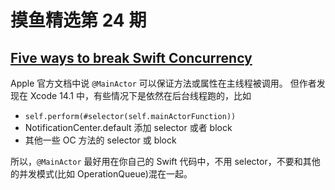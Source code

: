 # 摸鱼精选第 24 期

## [Five ways to break Swift Concurrency](http://blog.hobbyistsoftware.com/2022/11/five-ways-to-break-swift-concurrency/)

Apple 官方文档中说 `@MainActor` 可以保证方法或属性在主线程被调用。
但作者发现在 Xcode 14.1 中，有些情况下是依然在后台线程跑的，比如

- `self.perform(#selector(self.mainActorFunction))`
- NotificationCenter.default 添加 selector 或者 block
- 其他一些 OC 方法的 selector 或 block

所以，`@MainActor` 最好用在你自己的 Swift 代码中，不用 selector，不要和其他的并发模式(比如 OperationQueue)混在一起。
